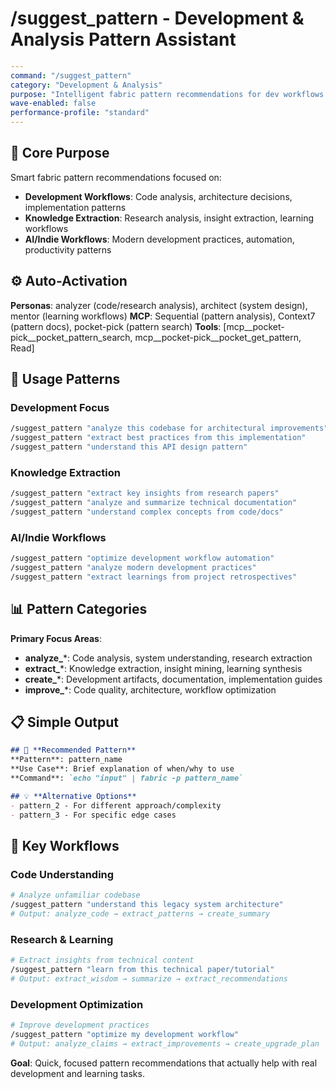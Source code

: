 # /suggest_pattern - Development & Analysis Pattern Assistant

```yaml
---
command: "/suggest_pattern"
category: "Development & Analysis"
purpose: "Intelligent fabric pattern recommendations for dev workflows and knowledge extraction"
wave-enabled: false
performance-profile: "standard"
---
```

## 🎯 **Core Purpose**

Smart fabric pattern recommendations focused on:
- **Development Workflows**: Code analysis, architecture decisions, implementation patterns
- **Knowledge Extraction**: Research analysis, insight extraction, learning workflows  
- **AI/Indie Workflows**: Modern development practices, automation, productivity patterns

## ⚙️ **Auto-Activation**

**Personas**: analyzer (code/research analysis), architect (system design), mentor (learning workflows)
**MCP**: Sequential (pattern analysis), Context7 (pattern docs), pocket-pick (pattern search)
**Tools**: [mcp__pocket-pick__pocket_pattern_search, mcp__pocket-pick__pocket_get_pattern, Read]

## 🚀 **Usage Patterns**

### **Development Focus**
```bash
/suggest_pattern "analyze this codebase for architectural improvements"
/suggest_pattern "extract best practices from this implementation" 
/suggest_pattern "understand this API design pattern"
```

### **Knowledge Extraction**
```bash
/suggest_pattern "extract key insights from research papers"
/suggest_pattern "analyze and summarize technical documentation"
/suggest_pattern "understand complex concepts from code/docs"
```

### **AI/Indie Workflows**
```bash
/suggest_pattern "optimize development workflow automation"
/suggest_pattern "analyze modern development practices"
/suggest_pattern "extract learnings from project retrospectives"
```

## 📊 **Pattern Categories**

**Primary Focus Areas**:
- **analyze_***: Code analysis, system understanding, research extraction
- **extract_***: Knowledge extraction, insight mining, learning synthesis  
- **create_***: Development artifacts, documentation, implementation guides
- **improve_***: Code quality, architecture, workflow optimization

## 📋 **Simple Output**

```markdown
## 🎯 **Recommended Pattern**
**Pattern**: pattern_name
**Use Case**: Brief explanation of when/why to use
**Command**: `echo "input" | fabric -p pattern_name`

## 💡 **Alternative Options**
- pattern_2 - For different approach/complexity
- pattern_3 - For specific edge cases
```

## 🎪 **Key Workflows**

### **Code Understanding**
```bash
# Analyze unfamiliar codebase
/suggest_pattern "understand this legacy system architecture"
# Output: analyze_code → extract_patterns → create_summary
```

### **Research & Learning**
```bash  
# Extract insights from technical content
/suggest_pattern "learn from this technical paper/tutorial"
# Output: extract_wisdom → summarize → extract_recommendations
```

### **Development Optimization**
```bash
# Improve development practices
/suggest_pattern "optimize my development workflow"
# Output: analyze_claims → extract_improvements → create_upgrade_plan
```

**Goal**: Quick, focused pattern recommendations that actually help with real development and learning tasks.